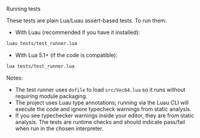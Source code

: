 Running tests

These tests are plain Lua/Luau assert-based tests. To run them:

- With Luau (recommended if you have it installed):

```bash
luau tests/test_runner.lua
```

- With Lua 5.1+ (if the code is compatible):

```bash
lua tests/test_runner.lua
```

Notes:
- The test runner uses `dofile` to load `src/Vec64.lua` so it runs without requiring module packaging.
- The project uses Luau type annotations; running via the Luau CLI will execute the code and ignore typecheck warnings from static analysis.
- If you see typechecker warnings inside your editor, they are from static analysis. The tests are runtime checks and should indicate pass/fail when run in the chosen interpreter.
